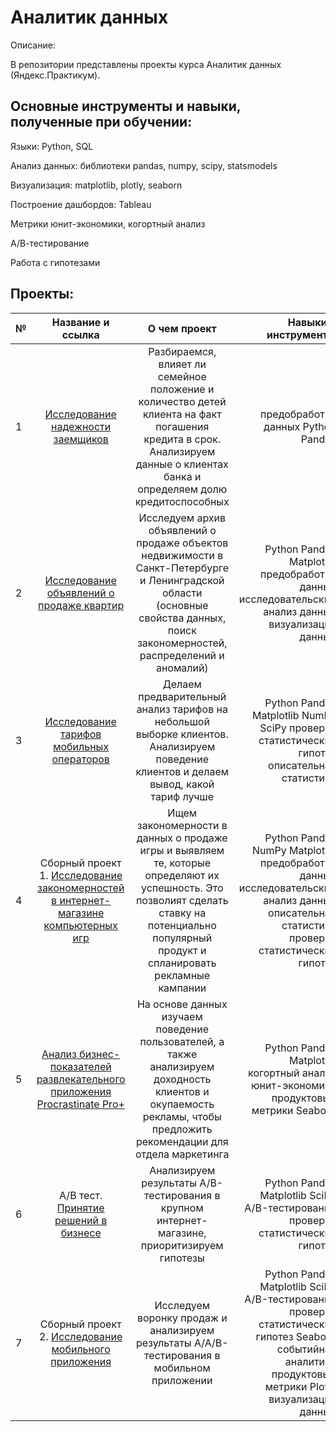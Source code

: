 # Аналитик данных

Описание:

В репозитории представлены проекты курса Аналитик данных (Яндекс.Практикум).

## Основные инструменты и навыки, полученные при обучении:

Языки: Python, SQL

Анализ данных: библиотеки pandas, numpy, scipy, statsmodels

Визуализация: matplotlib, plotly, seaborn

Построение дашбордов: Tableau

Метрики юнит-экономики, когортный анализ

А/В-тестирование

Работа с гипотезами

## Проекты:

| № | Название и ссылка  |  О чем проект | Навыки и инструменты |
|:------------- |:---------------:| :-------------:| -------------:|
| 1 | [Исследование надежности заемщиков](https://github.com/Vl4d1m1rMed/Portfolio/tree/main/Исследование%20надежности%20заемщиков) | Разбираемся, влияет ли семейное положение и количество детей клиента на факт погашения кредита в срок. Анализируем данные о клиентах банка и определяем долю кредитоспособных | предобработка данных Python Pandas |
| 2 | [Исследование объявлений о продаже квартир](https://github.com/Vl4d1m1rMed/Portfolio/tree/main/Исследование%20объявлений%20о%20продаже%20квартир)	|Исследуем архив объявлений о продаже объектов недвижимости в Санкт-Петербурге и Ленинградской области (основные свойства данных, поиск закономерностей, распределений и аномалий) | Python Pandas Matplotlib предобработка данных исследовательский анализ данных визуализация данных|
| 3 |[Исследование тарифов мобильных операторов](https://github.com/Vl4d1m1rMed/Portfolio/tree/main/Исследование%20тарифов%20мобильных%20операторов) |Делаем предварительный анализ тарифов на небольшой выборке клиентов. Анализируем поведение клиентов и делаем вывод, какой тариф лучше   | Python Pandas Matplotlib NumPy SciPy проверка статистических гипотез описательная статистика |
| 4 |Сборный проект 1. [Исследование закономерностей в интернет-магазине компьютерных игр](https://github.com/Vl4d1m1rMed/Portfolio/tree/main/Исследование%20закономерностей%20в%20интернет-магазине%20компьютерных%20игр) | Ищем закономерности в данных о продаже игры и выявляем те, которые определяют их успешность. Это позволият сделать ставку на потенциально популярный продукт и спланировать рекламные кампании | Python Pandas NumPy Matplotlib предобработка данных исследовательский анализ данных описательная статистика проверка статистических гипотез|
| 5 | [Анализ бизнес-показателей развлекательного приложения Procrastinate Pro+](https://github.com/Vl4d1m1rMed/Portfolio/tree/main/Анализ%20бизнес-показателей%20развлекательного%20приложения%20Procrastinate%20Pro%2B)	|На основе данных изучаем поведение пользователей, а также анализируем доходность клиентов и окупаемость рекламы, чтобы предложить рекомендации для отдела маркетинга | Python Pandas Matplotlib когортный анализ юнит-экономика продуктовые метрики Seaborn|
| 6 |A/B тест. [Принятие решений в бизнесе](https://github.com/Vl4d1m1rMed/Portfolio/tree/main/A-B%20test) |Анализируем результаты A/B-тестирования в крупном интернет-магазине, приоритизируем гипотезы  | Python Pandas Matplotlib SciPy A/B-тестирование проверка статистических гипотез |
| 7 |Сборный проект 2. [Исследование мобильного приложения](https://github.com/Vl4d1m1rMed/Portfolio/tree/main/A-A-B%20TEST) |Исследуем воронку продаж и анализируем результаты A/A/B-тестирования в мобильном приложении | Python Pandas Matplotlib SciPy A/B-тестирование проверка статистических гипотез Seaborn событийная аналитика продуктовые метрики Plotly визуализация данных |




